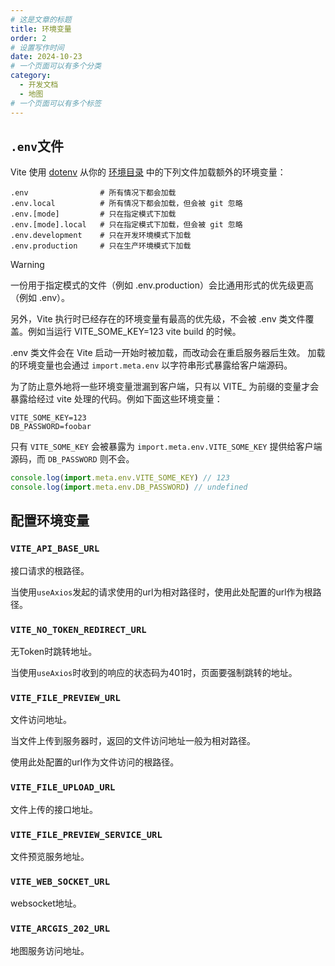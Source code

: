 ```yaml
---
# 这是文章的标题
title: 环境变量
order: 2
# 设置写作时间
date: 2024-10-23
# 一个页面可以有多个分类
category:
  - 开发文档
  - 地图
# 一个页面可以有多个标签
---
```


## ```.env```文件

Vite 使用 [dotenv](https://github.com/motdotla/dotenv) 从你的 [环境目录](https://vitejs.cn/vite3-cn/config/shared-options.html#envdir) 中的下列文件加载额外的环境变量：
```
.env                # 所有情况下都会加载
.env.local          # 所有情况下都会加载，但会被 git 忽略
.env.[mode]         # 只在指定模式下加载
.env.[mode].local   # 只在指定模式下加载，但会被 git 忽略
.env.development    # 只在开发环境模式下加载
.env.production     # 只在生产环境模式下加载
```
> [!warning] 
> 一份用于指定模式的文件（例如 .env.production）会比通用形式的优先级更高（例如 .env）。
> 
>另外，Vite 执行时已经存在的环境变量有最高的优先级，不会被 .env 类文件覆盖。例如当运行 VITE_SOME_KEY=123 vite build 的时候。
>
>.env 类文件会在 Vite 启动一开始时被加载，而改动会在重启服务器后生效。
加载的环境变量也会通过 ```import.meta.env``` 以字符串形式暴露给客户端源码。

为了防止意外地将一些环境变量泄漏到客户端，只有以 VITE_ 为前缀的变量才会暴露给经过 vite 处理的代码。例如下面这些环境变量：
```env
VITE_SOME_KEY=123
DB_PASSWORD=foobar
```
只有 ```VITE_SOME_KEY``` 会被暴露为 ```import.meta.env.VITE_SOME_KEY``` 提供给客户端源码，而 ```DB_PASSWORD``` 则不会。
```js
console.log(import.meta.env.VITE_SOME_KEY) // 123
console.log(import.meta.env.DB_PASSWORD) // undefined
```
## 配置环境变量

### ```VITE_API_BASE_URL```
接口请求的根路径。

当使用```useAxios```发起的请求使用的url为相对路径时，使用此处配置的url作为根路径。

### ```VITE_NO_TOKEN_REDIRECT_URL```
无Token时跳转地址。

当使用```useAxios```时收到的响应的状态码为401时，页面要强制跳转的地址。

### ```VITE_FILE_PREVIEW_URL```
文件访问地址。

当文件上传到服务器时，返回的文件访问地址一般为相对路径。

使用此处配置的url作为文件访问的根路径。

### ```VITE_FILE_UPLOAD_URL```
文件上传的接口地址。

### ```VITE_FILE_PREVIEW_SERVICE_URL```
文件预览服务地址。

### ```VITE_WEB_SOCKET_URL```
websocket地址。

### ```VITE_ARCGIS_202_URL```
地图服务访问地址。